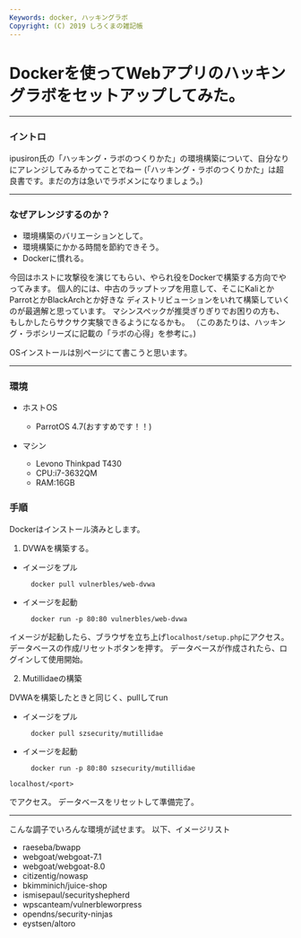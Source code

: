 ```yaml
---
Keywords: docker, ハッキングラボ
Copyright: (C) 2019 しろくまの雑記帳
---
```


# Dockerを使ってWebアプリのハッキングラボをセットアップしてみた。

---

### イントロ
ipusiron氏の「ハッキング・ラボのつくりかた」の環境構築について、自分なりにアレンジしてみるかってことでねー
(「ハッキング・ラボのつくりかた」は超良書です。まだの方は急いでラボメンになりましょう。)

---

### なぜアレンジするのか？

* 環境構築のバリエーションとして。
* 環境構築にかかる時間を節約できそう。
* Dockerに慣れる。
  

今回はホストに攻撃役を演じてもらい、やられ役をDockerで構築する方向でやってみます。
個人的には、中古のラップトップを用意して、そこにKaliとかParrotとかBlackArchとか好きな
ディストリビューションをいれて構築していくのが最適解と思っています。
マシンスペックが推奨ぎりぎりでお困りの方も、もしかしたらサクサク実験できるようになるかも。
（このあたりは、ハッキング・ラボシリーズに記載の「ラボの心得」を参考に。)

OSインストールは別ページにて書こうと思います。

---

### 環境

* ホストOS
    * ParrotOS 4.7(おすすめです！！)

* マシン
    * Levono Thinkpad T430
    * CPU:i7-3632QM
    * RAM:16GB

### 手順

Dockerはインストール済みとします。

1. DVWAを構築する。

* イメージをプル

        docker pull vulnerbles/web-dvwa

* イメージを起動

        docker run -p 80:80 vulnerbles/web-dvwa

イメージが起動したら、ブラウザを立ち上げ`localhost/setup.php`にアクセス。  
データベースの作成/リセットボタンを押す。
データベースが作成されたら、ログインして使用開始。

2. Mutillidaeの構築

DVWAを構築したときと同じく、pullしてrun

* イメージをプル

        docker pull szsecurity/mutillidae

* イメージを起動

        docker run -p 80:80 szsecurity/mutillidae

```
localhost/<port>
```
でアクセス。
データベースをリセットして準備完了。

---

こんな調子でいろんな環境が試せます。
以下、イメージリスト

* raeseba/bwapp
* webgoat/webgoat-7.1
* webgoat/webgoat-8.0
* citizentig/nowasp
* bkimminich/juice-shop
* ismisepaul/securityshepherd
* wpscanteam/vulnerbleworpress
* opendns/security-ninjas
* eystsen/altoro




